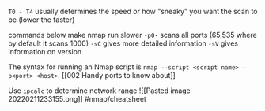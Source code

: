 
```T0 - T4``` usually determines the speed or how "sneaky" you want the scan to be (lower the faster)

commands below make nmap run slower
```-p0-```  scans all ports (65,535 where by default it scans 1000)
```-sC```  gives more detailed information
`-sV` gives information on version

The syntax for running an Nmap script is `nmap --script <script name> -p<port> <host>`.
[[002 Handy ports to know about]]

Use ```ipcalc``` to determine network range
![[Pasted image 20220211233155.png]]
#nmap/cheatsheet